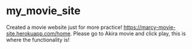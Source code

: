 # my_movie_site 
Created a movie website just for more practice! https://marcy-movie-site.herokuapp.com/home. Please go to Akira movie and click play, this is where the 
functionality is!
